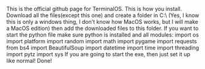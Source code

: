 This is the official github page for TerminalOS. This is how you install. Download all the files(except this one) and create a folder in C:\ (Yes, I know this is only a windows thing, I don't know how MacOS works, but I will make a MacOS edition) then add the downloaded files to this folder. If you want to start the python file make sure python is installed and all modules:
import os
import platform
import random
import math
import pygame
import requests
from bs4 import BeautifulSoup
import datetime
import time
import threading
import pytz
import sys
If you are going to start the exe, then just set it up like normal! Done!

